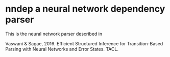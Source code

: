 # nndep a neural network dependency parser

This is the neural network parser described in

Vaswani & Sagae, 2016. Efficient Structured Inference for Transition-Based Parsing with Neural Networks and Error States. TACL.

